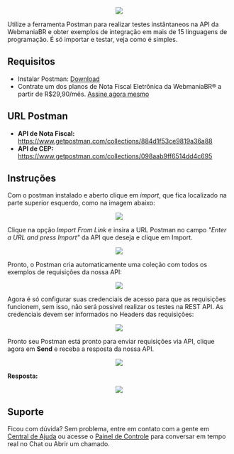 <p align="center">
  <img src="https://wmbr.s3.amazonaws.com/img/logo_webmaniabr_github.png">
</p>

Utilize a ferramenta Postman para realizar testes instântaneos na API da WebmaniaBR e obter exemplos de integração em mais de 15 linguagens de programação. É só importar e testar, veja como é simples.

## Requisitos
  - Instalar Postman: [Download](https://www.getpostman.com/downloads/)
  - Contrate um dos planos de Nota Fiscal Eletrônica da WebmaniaBR® a partir de R$29,90/mês. [Assine agora mesmo](https://webmaniabr.com/nota-fiscal-eletronica/)
  
## URL Postman
- **API de Nota Fiscal:** https://www.getpostman.com/collections/884d1f53ce9819a36a88
- **API de CEP:** https://www.getpostman.com/collections/098aab9ff6514dd4c695

## Instruções
Com o postman instalado e aberto clique em *import*, que fica localizado na parte superior esquerdo, como na imagem abaixo:

<p align="center">
  <img src="https://webmaniabr.com/wp-content/uploads/2019/05/postman_button_import_new.jpg">
</p>

Clique na opção *Import From Link* e insira a URL Postman no campo *"Enter a URL and press Import"* da API que deseja e clique em Import.

<p align="center">
  <img src="https://webmaniabr.com/wp-content/uploads/2019/05/postman_link_import_new.jpg">
</p>

Pronto, o Postman cria automaticamente uma coleção com todos os exemplos de requisições da nossa API:

<p align="center">
  <img src="https://webmaniabr.com/wp-content/uploads/2019/05/postman_create_folder.jpg">
</p>

Agora é só configurar suas credenciais de acesso para que as requisições funcionem, sem isso, não será possivel realizar os testes na REST API. As credenciais devem ser informados no Headers das requisições:

<p align="center">
  <img src="https://webmaniabr.com/wp-content/uploads/2019/05/postman_headers_config.jpg">
</p>

Pronto seu Postman está pronto para enviar requisições via API, clique agora em **Send** e receba a resposta da nossa API.

<p align="center">
  <img src="https://webmaniabr.com/wp-content/uploads/2019/05/postman_button_send.jpg">
</p>

**Resposta:**

<p align="center">
  <img src="https://webmaniabr.com/wp-content/uploads/2019/05/postman_result.jpg">
</p>

## Suporte

Ficou com dúvida? Sem problema, entre em contato com a gente em [Central de Ajuda](https://ajuda.webmaniabr.com) ou acesse o [Painel de Controle](https://webmaniabr.com/painel/) para conversar em tempo real no Chat ou Abrir um chamado.
